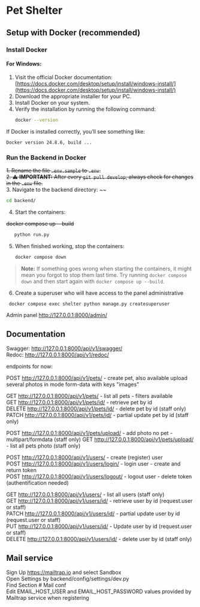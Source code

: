 # Pet Shelter

## Setup with Docker (recommended)

### Install Docker

#### For Windows:
1. Visit the official Docker documentation:  
   [https://docs.docker.com/desktop/setup/install/windows-install/](https://docs.docker.com/desktop/setup/install/windows-install/)
2. Download the appropriate installer for your PC.
3. Install Docker on your system.
4. Verify the installation by running the following command:  
   ```bash
   docker --version


If Docker is installed correctly, you’ll see something like:

```
Docker version 24.8.6, build ...
```

### Run the Backend in Docker

~~1. Rename the file `.env.sample` to `.env`.~~  
~~2. ⚠️ **IMPORTANT:** After every `git pull develop`, always check for changes in the `.env` file.~~  
3. Navigate to the backend directory:
~~
   ```bash
   cd backend/
   ```
4. Start the containers:

~~docker compose up --build~~
```  bash
   python run.py
```
5. When finished working, stop the containers:

   ```bash
   docker compose down
   ```
> **Note:**
> If something goes wrong when starting the containers, it might mean you forgot to stop them last time.
> Try running `docker compose down` and then start again with `docker compose up --build`.
6. Create a superuser who will have access to the panel administrative
  ```bash
   docker compose exec shelter python manage.py createsuperuser
```
Admin panel  http://127.0.0.1:8000/admin/


## Documentation
Swagger:
http://127.0.0.1:8000/api/v1/swagger/  
Redoc: 
http://127.0.0.1:8000/api/v1/redoc/ 

endpoints for now:

POST http://127.0.0.1:8000/api/v1/pets/ - create pet, also available upload several photos in mode form-data with keys "images"

GET http://127.0.0.1:8000/api/v1/pets/ - list all pets - filters available  
GET http://127.0.0.1:8000/api/v1/pets/id/ - retrieve pet by id  
DELETE http://127.0.0.1:8000/api/v1/pets/id/  - delete pet by id (staff only)  
PATCH http://127.0.0.1:8000/api/v1/pets/id/  - partial update pet by id (staff only)

POST http://127.0.0.1:8000/api/v1/pets/upload/ - add photo no pet - multipart/formdata (staff only)
GET http://127.0.0.1:8000/api/v1/pets/upload/ - list all pets photo (staff only)


POST http://127.0.0.1:8000/api/v1/users/ - create (register) user  
POST http://127.0.0.1:8000/api/v1/users/login/ - login user - create and return token  
POST http://127.0.0.1:8000/api/v1/users/logout/ - logout user - delete token (authentification needed)  


GET http://127.0.0.1:8000/api/v1/users/ - list all users (staff only)   
GET http://127.0.0.1:8000/api/v1/users/id/ - retrieve user by id (request.user or staff)  
PATCH http://127.0.0.1:8000/api/v1/users/id/ - partial update user by id (request.user or staff)  
PUT http://127.0.0.1:8000/api/v1/users/id/ - Update user by id (request.user or staff)  
DELETE http://127.0.0.1:8000/api/v1/users/id/ - delete user by id (staff only)  



## Mail service
Sign Up https://mailtrap.io and select Sandbox  
Open Settings by backend/config/settings/dev.py  
Find Section # Mail conf  
Edit EMAIL_HOST_USER and EMAIL_HOST_PASSWORD values provided by Mailtrap service when registering

